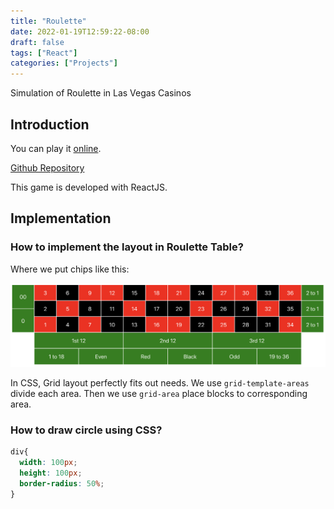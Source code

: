 ```yaml
---
title: "Roulette"
date: 2022-01-19T12:59:22-08:00
draft: false
tags: ["React"]
categories: ["Projects"]
---
```

Simulation of Roulette in Las Vegas Casinos

<!--more-->

## Introduction

You can play it [online](https://shuaiqifeiyang.github.io/roulette/build/index.html).

[Github Repository](https://www.github.com/shuaiqifeiyang/roulette)

This game is developed with ReactJS.

## Implementation

### How to implement the layout in Roulette Table?

Where we put chips like this:

![](./img/roulette1.png)

In CSS, Grid layout perfectly fits out needs. We use `grid-template-areas` divide each area. Then we use `grid-area` place blocks to corresponding area.

### How to draw circle using CSS?

```CSS
div{
  width: 100px;
  height: 100px;
  border-radius: 50%;
}
```



